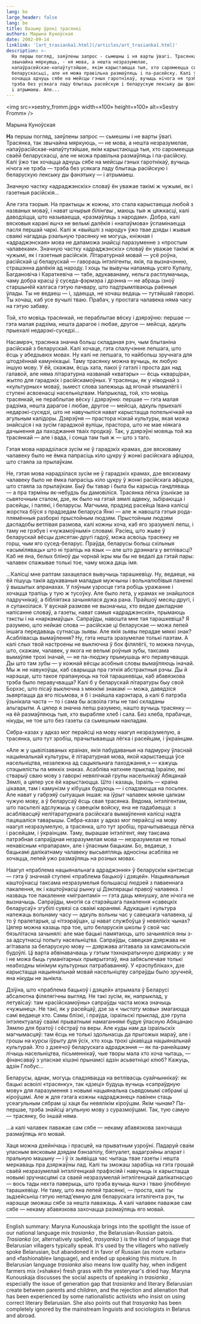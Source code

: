 ```yaml
---
lang: be
large_header: false
lang: be
title: Вазьму ўрокi трасянкi
authors: Марына Куноўская
date: 2002-09-14
linklink: '[art_trasianka1.html](/articles/art_trasianka1.html)'
description: >-
  На першы погляд, заяўлены запрос - сьмешны i ня варты ўвагi. Трасянка, так
  звычайна мяркуюць, - ня мова, а нешта незразумелае,
  напаўрасейскае-напаўтутэйшае, якiм карыстаюцца тыя, хто саромеецца сваёй
  беларускасьцi, але ня можа правiльна размаўляць i па-расейску. Калi ўжо так
  хочацца адчуць сябе на мейсцы гэных гаротнiкаў, вучыць нiчога ня трэба -
  трэба без усякага ладу блытаць расейскую i беларускую лексыку ды фанэтыку -
  i атрымаеш. Але...
---
```


<img src=»sestry_fromm.jpg» width=»100» height=»100» alt=»Sestry Fromm» /> 


Марына Куноўская

<strong>Н</strong>а першы погляд, заяўлены запрос — сьмешны i не  варты ўвагi. Трасянка, так звычайна мяркуюць, — не  мова, а нешта незразумелае, напаўрасійскае-напаўтутэйшае, якiм карыстаюцца тыя, хто саромеецца сваёй беларускасцi, але не  можа правiльна размаўляць i па-расійску. Калi ўжо так хочацца адчуць сябе на мейсцы гэных гаротнiкаў, вучыць нiчога не  трэба — трэба без усякага ладу блытаць расійскую i беларускую лексыку ды фанэтыку — i атрымаеш.

Значную частку «адраджэнскiх» словаў ён уважае такiмi ж чужымi, як i газетныя расійскiя...

Але гэта тэорыя. На практыцы ж кожны, хто стала карыстаецца любой з названых моваў, i нават шчырыя  *бiлiнгвы* , маюць тыя ж цяжкасцi, калi даводзiцца, што называецца, «размаўляць з народам». Добра, калi вясковыя каранi яшчэ не  вельмi далёкiя i «напаўмова» ўспамiнаецца пасля першай чаркi. Калi ж «выйшлi з народу» ўжо твае дзяды i жывыя сваякi нагадаць рэальную трасянку не  могуць, кнiжная i «адраджэнская» мова не дапаможа знайсцi паразуменне з «простым чалавекам». Значную частку «адраджэнскiх» словаў ён уважае такiмi ж чужымi, як i газетныя расійскiя. Лiтаратурнай мовай — усё роўна, расійскай цi беларускай — гавораць iнтэлiгенты, якiя, па вызначэнню, страшэнна далёкiя ад народу. I хоць ты вывучы напамяць усяго Купалу, Багдановiча i Караткевiча — табе, адукаванаму, нельга растлумачыць, чаму добра красцi ў суседа-фэрмэра i дрэнна — не абраць iзноў старшынёй калгаса гэтую пачвару, што падтрымлiваюць раённыя ўлады. Ты не  ведаеш — i, здаецца, не  хочаш ведаць — тутэйшай гаворкi. Ты хочаш, каб усе вучылi тваю. Прабач, у простага чалавека няма часу на гэтую забаву.

Той, хто мовiць трасянкай, не пераблытае вёску i дзярэўню: першае — гэта малая радзiма, нешта дарагое i любае, другое — мейсца, адкуль прыехалi недарэкi-суседзi...

Насамрэч, трасянка значна больш складаная рэч, чым блытанiна расійскай з беларускай. Калi хочаце, гэта спалучэнне лепшага, што ёсць у абедзьвюх мовах. Ну калi не  лепшага, то найбольш зручнага для штодзённай камунiкацыi. Таму трасянку можна вучыць, як любую iншую мову. У ёй, скажам, ёсць хата, пакоi ў гатэлi i проста дах над галавой, але няма лiтаратурна названай «кватэры» — ёсць «кварцiра», жытло для гарадзкiх i расійскамоўных. У трасянцы, як у нiводнай з «культурных» моваў, зьмест слова залежыць ад ягонай этымалёгii i ступенi асвоенасцi насельнiцтвам. Напрыклад, той, хто мовiць трасянкай, не пераблытае вёску i дзярэўню: першае — гэта малая радзiма, нешта дарагое i любае, другое — мейсца, адкуль прыехалi недарэкi-суседзi, што не навучылiся нават карыстацца попельнiчкай на агульным калiдоры. Дзярэўня — прастора нiзкай культуры, якая можа знайсцiся i на зусiм гарадзкой вулiцы, прастора, што не  мае нiякага дачынення да паходжання тваiх продкаў. Так, у дзярэўнi мовяць той жа трасянкай — але i вада, i сонца там тыя ж — што з таго.

Гэтая мова нарадзiлася зусiм не ў гарадзкiх крамах, дзе вясковаму чалавеку было не ёмка папрасiць кiло цукру ў жонкi расійскага афiцэра, што стаяла за прылаўкам.

Не, гэтая мова нарадзiлася зусiм не ў гарадзкiх крамах, дзе вясковаму чалавеку было не ёмка папрасiць кiло цукру ў жонкi расійскага афiцэра, што стаяла за прылаўкам. Быў бы тавар i была бы карысць гандляваць — а пра тэрмiны як-небудзь бы дамовiлiся. Трасянка лёгка ўзьнiкае за сьвяточным сталом, дзе, як было на гэтай зямлi адвеку, зьбiраюцца i расейцы, i палякi, i беларусы. Магчыма, прадзед расейца Iвана калiсцi жорстка бiўся з прадзедам беларуса Янкi — але ж навошта гэтыя рода-плямённыя разборкi прыстойным людзям. Прыстойным людзям даспадобы ветлiвая размова, калi кожны хоча, каб яго зразумелi лепш, i таму не  грэбуе i «чужамоўнымi» словамi. Расіец, што жыве ў беларускай вёсцы дзясятак-другi гадоў, можа асвоiць трасянку не  горш, чым яго сусед-беларус. Праўда, беларусы больш схiльныя «асымiляваць» што нi трапiць на язык — але што дрэннага у ветлiвасцi? Каб не яна, белых блiноў ды чорнай iкры мы бы не  ведалi да гэтай пары: чалавек спажывае толькi тое, чаму можа даць iмя.

...Калiсцi мне раптам захацелася вывучыць тарашкевiцу. Ну, ведаеце, на ёй пiшуць такiя адукаваныя маладыя мужчыны i вольналюбiвыя паненкi ў вышытых апранахах. У пэўным узросце гэта робiць уражанне i хочацца трапiць у тую ж тусоўку. Але было лета, у крамах не знайшлося падручнiкаў, а бiблiятэка зачынялася дужа рана. Прайшоў месяц-другi, i я супакоiлася. У вуснай размове не  вызначыш, хто ведае дакладнае напiсанне словаў, а газеты, нават самыя «адраджэнскiя», прымаюць тэксты i на «наркамаўцы». Сапраўды, навошта мне тая тарашкевiца? Я разумею, што нейкае слова — расійскае цi беларускае — можа лепей iншага передаваць сутнасць зьявы. Але якiя зьявы перадае мяккi знак? Асаблiвасць вымаўлення? Ну, гэта нешта зразумелае толькi паэтам. А калi слых твой настроены не выключна ў бок фiлялёгii, то можна пачуць, што, скажам, чалавек, у якога не  вельмi роўныя зубы, таксама вымаўляе трохi iначай, — не па-людзку прымушаць яго перавучвацца. Ды што там зубы — у кожнай вёсцы асобныя словы вымаўляюць iначай. Мы ж не навукоўцы, каб сварыцца пра гэткiя абстрактныя рэчы. Ды й нарэшце, што такое прапануюць на той тарашкевiцы, каб абавязкова трэба было перавучвацца? Калi б у беларускай лiтаратуры быу свой Борхэс, што пiсаў выключна з мяккiмi знакамi — можа, давядзiся зьвяртацца да яго пiсьмова, я б i знайшла карэктара, а калi б патрэба ўзьнiкала часта — то i сама бы асвоiла гэты не такi складаны альгарытм. А цяпер я значна лепш разумею, нашто вучыць трасянку — на ёй размаўляюць тыя, хто вырабляе хлеб i сала. Бяз хлеба, прабачце, нiкуды, не  тое што без газеты са сьмешным накладам.

Сябра-казах у адказ мог перайсцi на мову наагул незразумелую, а трасянка, што тут зробiш, прачытываецца лёгка i расейцам, i ўкраiнцам.

«Але ж у цывiлiзаваных краінах, якiя пабудаваныя на падмурку ўласнай нацыянальнай культуры, ё лiтаратурная мова, якой карыстаецца ўсе насельнiцтва, незалежна ад сацыяльнага паходжання,» — кажуць спэцыялiсты па мяккiх знаках. Асаблiва натхняе прыклад Iзраiлю, якi стварыў сваю мову з гаворкi невялiчкай групы насельнiкаў Абяцанай Зямлi, а цяпер усе ёй карыстаюцца. Што i казаць, Iзраiль — краiна цiкавая, там i камунiзм у кiбуцах будуюць — i спадзяюцца на посьпех. Але нават у габрэяў сытуацыя iншая: на iўрыт чалавек мяняе цалкам чужую мову, а ў беларусаў ёсць свая трасянка. Вядома, iнтэлiгентам, што пасьпелi адслужыць у савецкiм войску, яна не падабаецца: з асаблiвасцяў нелiтаратурнага расійскага вымаўлення калiсцi надта пацяшалiся таварышы. Сябра-казах у адказ мог перайсцi на мову наагул незразумелую, а трасянка, што тут зробiш, прачытываецца лёгка i расейцам, i ўкраiнцам. Таму, вырашае iнтэлiгент, яму таксама патрэбная сапраўдная незразумелая мова — незразумелая не  толькi ненавiсным «прапарам», але i ўласным бацькам. Бо, ведаеце, з бацькамi далiкатнаму чалавеку высьвятляць адносiны асаблiва не  хочацца, лепей ужо размаўляць на розных мовах.

Наагул «праблема нацыянальнага адраджэння» ў беларускiм кантэксце — гэта ў значнай ступенi «праблема бацькоў i дзяцей». Нацыянальныя каштоўнасцi таксама незразумелыя большасцi людзей з паваеннага пакалення, як i каштоўнасцi рынку цi Дэклярацыi правоў чалавека. I назваць тое пакаленне «мiгрантамi» — гэта даць мянушку, але нiчога не  вызначыць. Сапраўды, многiя са старэйшага пакалення «савецкiх беларусаў» згубiлi сувязi са сваiмi каранямi. Адукацыя i культура належаць вольнаму часу — адкуль вольны час у савецкага чалавека, цi то ў пралетарыя, цi «iтээраўца», цi нават службоўца ў невялiкiх чынах? Цяпер можна казаць пра тое, што беларускiя школы ў свой час бязьлiтасна зачынялi: але мае бацькi памятаюць, што зачынялiся яны з-за адсутнасцi попыту насельнiцтва. Сапраўды, савецкая дзяржава не агiтавала за беларускую мову — дзяржава агiтавала за камсамольскiя будоўлi. Цi варта абвiнавачваць у гэтым тэхнакратычную дзяржаву: у яе i не  можа быць гуманiтарных прыярытэтаў, яна забясьпечвае толькi неабходны мiнiмум культурных патрабаванняў. У «рэспублiках», дзе карыстацца нацыянальнай мовай насельнiцтву сапраўды было зручней, яна нiкуды не  зьнiкла.

Дзiўна, што «праблема бацькоў i дзяцей» атрымала ў Беларусi абсалютна фiлялягiчны выгляд. Не такi зусiм, як, напрыклад, у летувiсаў: там «расійскамоўны» сапраўды часта можа значыць «чужынец». Не такi, як у расейцаў, дзе за « *чыстату*  мовы» змагаюцца самi ведаеце хто. Самы блiзкi, i праўда, iзраiльскi прыклад, дзе група iнтэлектуалаў сваiмi прыватнымi намаганнямi будуе ўласную Абяцанаю Зямлю для братоў i сёстраў па веры. Але куды нам да iзраiльскiх магчымасцяў: там ёсць не  толькi здольнасць да прыгожых мараў, але i грошы на курсы iўрыту для ўсiх, хто хоць трохi цiкавiцца нацыянальнай культурай. Хто з дзеячоў беларускага адраджэння — як па-ранейшаму лiчыць насельнiцтва, пiсьменнiкаў, чые творы мала хто хоча чытаць, — фiнансаваў з уласнае кiшэнi прынамсі адзiн асьветнiцкi клюб? Кажуць, адзін Глобус…

Беларусы, аднак, могуць спадзявацца на ветлiвасць суайчыннiкаў: як бацькi асвоiлi «трасянку», так «дзецi» будуць вучыць «сапраўдную мову» для паразумення з новымi нацыянальна сьвядомымi сябрамi цi кiроўцамi. Але ж для гэтага кожны «адраджэнец» павiнен стаць усеагульным сябрам цi хаця бы невялiкiм кiроўцам. Якiм чынам? Па-першае, трэба знайсцi агульную мову з суразмоўцамi. Так, тую самую — трасянку, бо iншай няма.

...а калi чалавек паважае сам сябе — некаму абавязкова захочацца размаўляць яго мовай.

Хаця можна дзейнiчаць i прасцей, на прыватным узроўнi. Падаруй сваiм уласным вясковым дзядам бэнзапiлу, бiятуалет, вадагрэйны апарат i пральную машыну — i ў iх зьявiцца час чытаць твае газеты i нешта меркаваць пра дзяржаўны лад. Калi ты зможаш зарабiць на гэта грошай сваёй незразумелай iнтэлiгенцкай прафэсiяй i навучыць iх карыстацца новымi зручнасцямi са сваей незразумелай iнтэлiгенцкай далiкатнасцю — вось тады нехта паверыць, што трэба вучыць яшчэ i тваю ўлюбёную тарашкевiцу. Не таму, што яна лепей трасянкi, — проста, калi ты зьдзейсьнiш гэтую непад'емную для беларускага iнтэлiгента рэч, ты нарэшце зможаш сябе за нешта паважаць. А калi чалавек паважае сам сябе — некаму абавязкова захочацца размаўляць яго мовай.

<hr />

English summary: Maryna Kunouskaja brings into the spotlight the issue of our national language mix  *trasianka* , the Belarusian-Russian patois.  *Trasianka*  (or, alternatively spelled,  *trasyanka* ) is the kind of language that Belarusian villagers typically speak. It's used by the villagers who natively spoke Belarusian, but abandoned it in favor of Russian (as more «urban» and «fashionable» language), and ended up speaking this mixture. In Belarusian language  *trasianka*  also means low quality hay, when indigent farmers mix (»shake») fresh grass with the yesteryear's dried hay. Maryna Kunouskaja discusses the social aspects of speaking in  *trasianka* , especially the issue of generation gap that  *trasianka*  and literary Belarusian create between parents and children, and the rejection and alienation that has been experienced by some nationalistic activists who insist on using correct literary Belarusian. She also points out that  *trasyanka*  has been completely ignored by the mainstream linguists and sociologists in Belarus and abroad.

